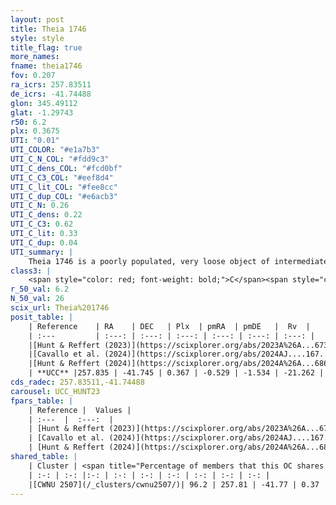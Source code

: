 ```yaml
---
layout: post
title: Theia 1746
style: style
title_flag: true
more_names: 
fname: theia1746
fov: 0.207
ra_icrs: 257.83511
de_icrs: -41.74488
glon: 345.49112
glat: -1.29743
r50: 6.2
plx: 0.3675
UTI: "0.01"
UTI_COLOR: "#e1a7b3"
UTI_C_N_COL: "#fdd9c3"
UTI_C_dens_COL: "#fcd0bf"
UTI_C_C3_COL: "#eef8d4"
UTI_C_lit_COL: "#fee8cc"
UTI_C_dup_COL: "#e6acb3"
UTI_C_N: 0.26
UTI_C_dens: 0.22
UTI_C_C3: 0.62
UTI_C_lit: 0.33
UTI_C_dup: 0.04
UTI_summary: |
    Theia 1746 is a poorly populated, very loose object of intermediate C3 quality. It was recently reported in the literature.<br><br><span style="color: #99180f; font-weight: bold;">Warning: </span>This is very likely a duplicate object, which shares a large percentage of members with at least one previously reported entry.
class3: |
    <span style="color: red; font-weight: bold;">C</span><span style="color: green; font-weight: bold;">A</span>
r_50_val: 6.2
N_50_val: 26
scix_url: Theia%201746
posit_table: |
    | Reference    | RA    | DEC   | Plx  | pmRA  | pmDE   |  Rv  |
    | :---         | :---: | :---: | :---: | :---: | :---: | :---: |
    |[Hunt & Reffert (2023)](https://scixplorer.org/abs/2023A%26A...673A.114H) | 257.707 | -41.854 | 0.365 | -0.497 | -1.467 | -50.015 |
    |[Cavallo et al. (2024)](https://scixplorer.org/abs/2024AJ....167...12C) | 257.779 | -41.798 | 0.364 | -- | -- | -- |
    |[Hunt & Reffert (2024)](https://scixplorer.org/abs/2024A%26A...686A..42H) | 257.707 | -41.854 | 0.365 | -0.497 | -1.467 | -50.015 |
    | **UCC** |257.835 | -41.745 | 0.367 | -0.529 | -1.534 | -21.262 | 
cds_radec: 257.83511,-41.74488
carousel: UCC_HUNT23
fpars_table: |
    | Reference |  Values |
    | :---  |  :---:  |
    | [Hunt & Reffert (2023)](https://scixplorer.org/abs/2023A%26A...673A.114H) | `AV50=3.393, diffAV50=1.763, MOD50=11.962, logAge50=7.881` |
    | [Cavallo et al. (2024)](https://scixplorer.org/abs/2024AJ....167...12C) | `AV50=3.43, dMod50=11.75, logAge50=8.22, [Fe/H]50=0.54` |
    | [Hunt & Reffert (2024)](https://scixplorer.org/abs/2024A%26A...686A..42H) | `MassJ=706.690` |
shared_table: |
    | Cluster | <span title="Percentage of members that this OC shares with the ones listed">%</span>   | RA   | DEC   | Plx   | pmRA  | pmDE  | Rv | UTI |
    | :-: | :-: |:-: | :-: | :-: | :-: | :-: | :-: | :-: |
    |[CWNU 2507](/_clusters/cwnu2507/)| 96.2 | 257.81 | -41.77 | 0.37 | -0.57 | -1.54 | -24.79 |0.26 |
---
```


